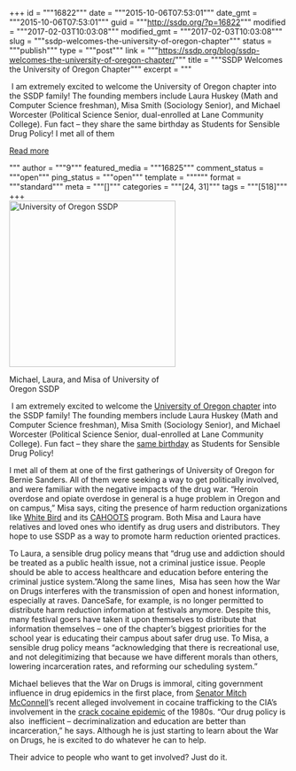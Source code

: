 +++
id = """16822"""
date = """2015-10-06T07:53:01"""
date_gmt = """2015-10-06T07:53:01"""
guid = """http://ssdp.org/?p=16822"""
modified = """2017-02-03T10:03:08"""
modified_gmt = """2017-02-03T10:03:08"""
slug = """ssdp-welcomes-the-university-of-oregon-chapter"""
status = """publish"""
type = """post"""
link = """https://ssdp.org/blog/ssdp-welcomes-the-university-of-oregon-chapter/"""
title = """SSDP Welcomes the University of Oregon Chapter"""
excerpt = """<p> I am extremely excited to welcome the University of Oregon chapter into the SSDP family! The founding members include Laura Huskey (Math and Computer Science freshman), Misa Smith (Sociology Senior), and Michael Worcester (Political Science Senior, dual-enrolled at Lane Community College). Fun fact &#8211; they share the same birthday as Students for Sensible Drug Policy! I met all of them</p>
<div class="h10"></div>
<p><a class="more-link2 flat" href="https://ssdp.org/blog/ssdp-welcomes-the-university-of-oregon-chapter/">Read more</a></p>
"""
author = """9"""
featured_media = """16825"""
comment_status = """open"""
ping_status = """open"""
template = """"""
format = """standard"""
meta = """[]"""
categories = """[24, 31]"""
tags = """[518]"""
+++
<div id="attachment_16825" style="width: 310px" class="wp-caption alignright"><img class="wp-image-16825 size-medium" src="http://ssdp.org/assets/IMG_1558-300x300.jpg" alt="University of Oregon SSDP" width="300" height="300" /><p class="wp-caption-text">Michael, Laura, and Misa of University of Oregon SSDP</p></div>

<span style="font-weight: 400;"> <span style="font-weight: 400;">I am extremely excited to welcome the <a href="http://ssdp.org/chapters/pacific/oregon/university-of-oregon/" target="_blank">University of Oregon chapter</a> into the SSDP family! The founding members include Laura Huskey (Math and Computer Science freshman), Misa Smith (Sociology Senior), and Michael Worcester (Political Science Senior, dual-enrolled at Lane Community College). Fun fact &#8211; they share the </span><a href="http://ssdp.org/news/blog/today-is-ssdps-birthday/"><span style="font-weight: 400;">same birthday</span></a><span style="font-weight: 400;"> as Students for Sensible Drug Policy!</span></span>

<span style="font-weight: 400;">I met all of them at one of the first gatherings of University of Oregon for Bernie Sanders. All of them were seeking a way to get politically involved, and were familiar with the negative impacts of the drug war. “Heroin overdose and opiate overdose in general is a huge problem in Oregon and on campus,” Misa says, citing the presence of harm reduction organizations like </span><a href="http://whitebirdclinic.org/" target="_blank"><span style="font-weight: 400;">White Bird</span></a><span style="font-weight: 400;"> and its </span><a href="http://whitebirdclinic.org/cahoots/" target="_blank"><span style="font-weight: 400;">CAHOOTS</span></a><span style="font-weight: 400;"> program. Both Misa and Laura have relatives and loved ones who identify as drug users and distributors. They hope to use SSDP as a way to promote harm reduction oriented practices.</span>

<span style="font-weight: 400;">To Laura, a sensible drug policy means that “drug use and addiction should be treated as a public health issue, not a criminal justice issue. People should be able to access healthcare and education before entering the criminal justice system.”Along the same lines,  Misa has seen how the War on Drugs interferes with the transmission of open and honest information, especially at raves. DanceSafe, for example, is no longer permitted to distribute harm reduction information at festivals anymore. Despite this, many festival goers have taken it upon themselves to distribute that information themselves &#8211; one of the chapter’s biggest priorities for the school year is educating their campus about safer drug use. To Misa, a sensible drug policy means “acknowledging that there is recreational use, and not delegitimizing that because we have different morals than others, lowering incarceration rates, and reforming our scheduling system.”</span>

<span style="font-weight: 400;">Michael believes that the War on Drugs is immoral, citing government influence in drug epidemics in the first place, from </span><a href="http://www.thenation.com/article/mitch-mcconnells-freighted-ties-shadowy-shipping-company/" target="_blank"><span style="font-weight: 400;">Senator Mitch McConnell</span></a><span style="font-weight: 400;">’s recent alleged involvement in cocaine trafficking to the CIA’s involvement in the </span><a href="http://www.huffingtonpost.com/2014/10/10/gary-webb-dark-alliance_n_5961748.html" target="_blank"><span style="font-weight: 400;">crack cocaine epidemic</span></a><span style="font-weight: 400;"> of the 1980s. “Our drug policy is also  inefficient &#8211; decriminalization and education are better than incarceration,” he says. Although he is just starting to learn about the War on Drugs, he is excited to do whatever he can to help.</span>

Their advice to people who want to get involved? Just do it.
